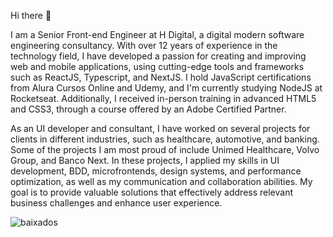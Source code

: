 Hi there 👋

I am a Senior Front-end Engineer at H Digital, a digital modern software engineering consultancy. With over 12 years of experience in the technology field, I have developed a passion for creating and improving web and mobile applications, using cutting-edge tools and frameworks such as ReactJS, Typescript, and NextJS. I hold JavaScript certifications from Alura Cursos Online and Udemy, and I'm currently studying NodeJS at Rocketseat. Additionally, I received in-person training in advanced HTML5 and CSS3, through a course offered by an Adobe Certified Partner.

As an UI developer and consultant, I have worked on several projects for clients in different industries, such as healthcare, automotive, and banking. Some of the projects I am most proud of include Unimed Healthcare, Volvo Group, and Banco Next. In these projects, I applied my skills in UI development, BDD, microfrontends, design systems, and performance optimization, as well as my communication and collaboration abilities. My goal is to provide valuable solutions that effectively address relevant business challenges and enhance user experience.

![baixados](https://github.com/fhconte/fhconte/assets/7251677/772e9e2f-91ab-4422-91c7-1e3c089270bd)
